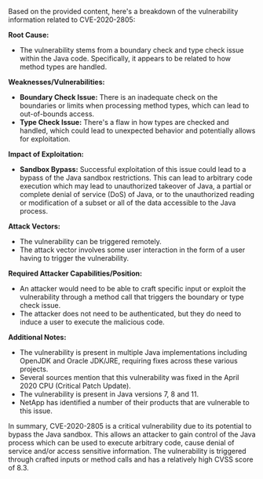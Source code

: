 Based on the provided content, here's a breakdown of the vulnerability information related to CVE-2020-2805:

**Root Cause:**

*   The vulnerability stems from a boundary check and type check issue within the Java code. Specifically, it appears to be related to how method types are handled.

**Weaknesses/Vulnerabilities:**

*   **Boundary Check Issue:**  There is an inadequate check on the boundaries or limits when processing method types, which can lead to out-of-bounds access.
*   **Type Check Issue:** There's a flaw in how types are checked and handled, which could lead to unexpected behavior and potentially allows for exploitation.

**Impact of Exploitation:**

*   **Sandbox Bypass:** Successful exploitation of this issue could lead to a bypass of the Java sandbox restrictions. This can lead to arbitrary code execution which may lead to unauthorized takeover of Java, a partial or complete denial of service (DoS) of Java, or to the unauthorized reading or modification of a subset or all of the data accessible to the Java process.

**Attack Vectors:**

*   The vulnerability can be triggered remotely.
*   The attack vector involves some user interaction in the form of a user having to trigger the vulnerability.

**Required Attacker Capabilities/Position:**

*   An attacker would need to be able to craft specific input or exploit the vulnerability through a method call that triggers the boundary or type check issue.
*   The attacker does not need to be authenticated, but they do need to induce a user to execute the malicious code.

**Additional Notes:**

*   The vulnerability is present in multiple Java implementations including OpenJDK and Oracle JDK/JRE, requiring fixes across these various projects.
*   Several sources mention that this vulnerability was fixed in the April 2020 CPU (Critical Patch Update).
*   The vulnerability is present in Java versions 7, 8 and 11.
*   NetApp has identified a number of their products that are vulnerable to this issue.

In summary, CVE-2020-2805 is a critical vulnerability due to its potential to bypass the Java sandbox. This allows an attacker to gain control of the Java process which can be used to execute arbitrary code, cause denial of service and/or access sensitive information. The vulnerability is triggered through crafted inputs or method calls and has a relatively high CVSS score of 8.3.